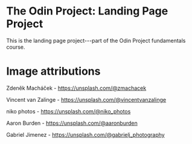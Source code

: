 # The Odin Project: Landing Page Project
This is the landing page project---part of the Odin Project fundamentals course.

# Image attributions
Zdeněk Macháček - https://unsplash.com/@zmachacek

Vincent van Zalinge - https://unsplash.com/@vincentvanzalinge

niko photos - https://unsplash.com/@niko_photos

Aaron Burden - https://unsplash.com/@aaronburden

Gabriel Jimenez - https://unsplash.com/@gabrielj_photography
